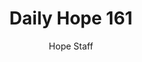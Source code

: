 ---
image: /assets/img/daily-hope-default-artwork.png
title: Daily Hope 161
number: 161
categories:
  - Daily Hope
author: Hope Staff
notes: Daily Hope 161
embed: >-
  EMBED_GOES_HERE
---